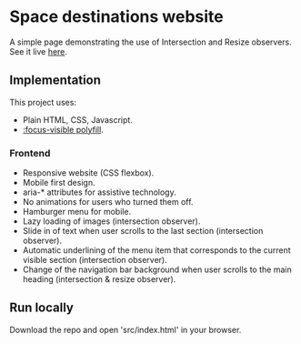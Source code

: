 # Space destinations website

A simple page demonstrating the use of Intersection and Resize observers. See it live [here](https://tasxatzial.github.io/space-destinations-website).

## Implementation

This project uses:

* Plain HTML, CSS, Javascript.
* [:focus-visible polyfill](https://github.com/WICG/focus-visible).

### Frontend

* Responsive website (CSS flexbox).
* Mobile first design.
* aria-* attributes for assistive technology.
* No animations for users who turned them off.
* Hamburger menu for mobile.
* Lazy loading of images (intersection observer).
* Slide in of text when user scrolls to the last section (intersection observer).
* Automatic underlining of the menu item that corresponds to the current visible section (intersection observer).
* Change of the navigation bar background when user scrolls to the main heading (intersection & resize observer).

## Run locally

Download the repo and open 'src/index.html' in your browser.
